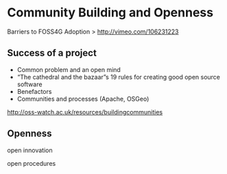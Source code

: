 # Community Building and Openness <i class="octicon octicon-organization"></i>



Barriers to FOSS4G Adoption > http://vimeo.com/106231223 

## Success of a project

* Common problem and an open mind
* “The cathedral and the bazaar”s 19 rules for creating good open source software
* Benefactors
* Communities and processes (Apache, OSGeo)


http://oss-watch.ac.uk/resources/buildingcommunities

## Openness

open innovation

open procedures